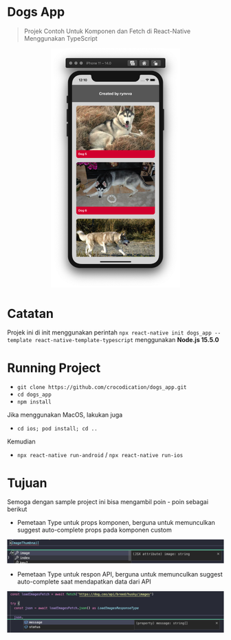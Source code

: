 # Dogs App

> Projek Contoh Untuk Komponen dan Fetch di React-Native Menggunakan TypeScript

<p align="center">
    <img src="./screenshots/0.png" alt="App Preview" width="300"/>
</p>

# Catatan

Projek ini di init menggunakan perintah ```npx react-native init dogs_app --template react-native-template-typescript``` menggunakan **Node.js 15.5.0**

# Running Project

- ```git clone https://github.com/crocodication/dogs_app.git```
- ```cd dogs_app```
- ```npm install```

Jika menggunakan MacOS, lakukan juga

- ```cd ios; pod install; cd ..```

Kemudian

- ```npx react-native run-android``` / ```npx react-native run-ios```

# Tujuan 

Semoga dengan sample project ini bisa mengambil poin - poin sebagai berikut

- Pemetaan Type untuk props komponen, berguna untuk memunculkan suggest auto-complete props pada komponen custom

![Type untuk props komponen](./screenshots/1.png)

- Pemetaan Type untuk respon API, berguna untuk memunculkan suggest auto-complete saat mendapatkan data dari API

![Type untuk respon API](./screenshots/2.png)